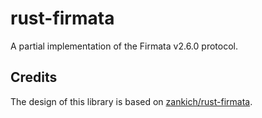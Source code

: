 # rust-firmata

A partial implementation of the Firmata v2.6.0 protocol.

## Credits

The design of this library is based on [zankich/rust-firmata](https://github.com/zankich/rust-firmata).
